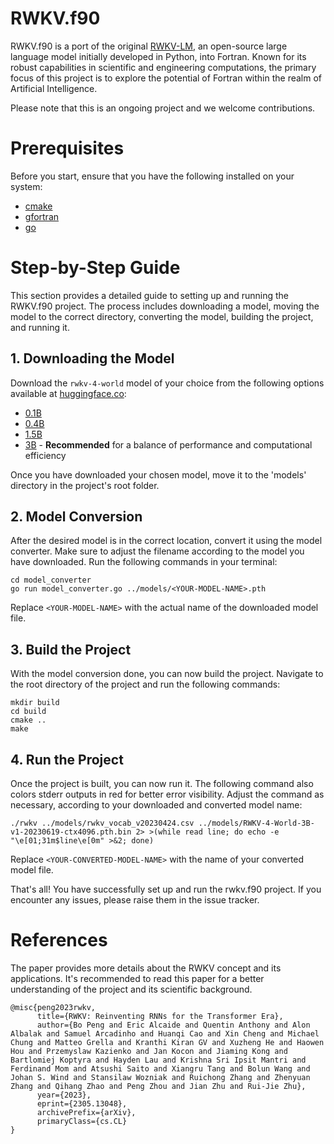 # RWKV.f90

RWKV.f90 is a port of the original [RWKV-LM](https://github.com/BlinkDL/RWKV-LM), an open-source large language model initially developed in Python, into Fortran. Known for its robust capabilities in scientific and engineering computations, the primary focus of this project is to explore the potential of Fortran within the realm of Artificial Intelligence.

Please note that this is an ongoing project and we welcome contributions.

# Prerequisites
Before you start, ensure that you have the following installed on your system:

- [cmake](https://cmake.org/download/)
- [gfortran](https://gcc.gnu.org/wiki/GFortranBinaries)
- [go](https://golang.org/dl/)

# Step-by-Step Guide

This section provides a detailed guide to setting up and running the RWKV.f90 project. The process includes downloading a model, moving the model to the correct directory, converting the model, building the project, and running it.

## 1. Downloading the Model

Download the `rwkv-4-world` model of your choice from the following options available at [huggingface.co](https://huggingface.co/BlinkDL/rwkv-4-world/tree/main):

- [0.1B](https://huggingface.co/BlinkDL/rwkv-4-world/resolve/main/RWKV-4-World-0.1B-v1-20230520-ctx4096.pth)
- [0.4B](https://huggingface.co/BlinkDL/rwkv-4-world/resolve/main/RWKV-4-World-0.4B-v1-20230529-ctx4096.pth)
- [1.5B](https://huggingface.co/BlinkDL/rwkv-4-world/resolve/main/RWKV-4-World-1.5B-v1-fixed-20230612-ctx4096.pth)
- [3B](https://huggingface.co/BlinkDL/rwkv-4-world/resolve/main/RWKV-4-World-3B-v1-20230619-ctx4096.pth) - **Recommended** for a balance of performance and computational efficiency
  
Once you have downloaded your chosen model, move it to the 'models' directory in the project's root folder.

## 2. Model Conversion 

After the desired model is in the correct location, convert it using the model converter. Make sure to adjust the filename according to the model you have downloaded. Run the following commands in your terminal:

```console
cd model_converter
go run model_converter.go ../models/<YOUR-MODEL-NAME>.pth
```

Replace `<YOUR-MODEL-NAME>` with the actual name of the downloaded model file.

## 3. Build the Project

With the model conversion done, you can now build the project. Navigate to the root directory of the project and run the following commands:

```console
mkdir build
cd build
cmake ..
make
```

## 4. Run the Project

Once the project is built, you can now run it. The following command also colors stderr outputs in red for better error visibility. Adjust the command as necessary, according to your downloaded and converted model name:

```console
./rwkv ../models/rwkv_vocab_v20230424.csv ../models/RWKV-4-World-3B-v1-20230619-ctx4096.pth.bin 2> >(while read line; do echo -e "\e[01;31m$line\e[0m" >&2; done) 
```

Replace `<YOUR-CONVERTED-MODEL-NAME>` with the name of your converted model file.

That's all! You have successfully set up and run the rwkv.f90 project. If you encounter any issues, please raise them in the issue tracker.

# References

The paper provides more details about the RWKV concept and its applications. It's recommended to read this paper for a better understanding of the project and its scientific background.

```console
@misc{peng2023rwkv,
      title={RWKV: Reinventing RNNs for the Transformer Era}, 
      author={Bo Peng and Eric Alcaide and Quentin Anthony and Alon Albalak and Samuel Arcadinho and Huanqi Cao and Xin Cheng and Michael Chung and Matteo Grella and Kranthi Kiran GV and Xuzheng He and Haowen Hou and Przemyslaw Kazienko and Jan Kocon and Jiaming Kong and Bartlomiej Koptyra and Hayden Lau and Krishna Sri Ipsit Mantri and Ferdinand Mom and Atsushi Saito and Xiangru Tang and Bolun Wang and Johan S. Wind and Stansilaw Wozniak and Ruichong Zhang and Zhenyuan Zhang and Qihang Zhao and Peng Zhou and Jian Zhu and Rui-Jie Zhu},
      year={2023},
      eprint={2305.13048},
      archivePrefix={arXiv},
      primaryClass={cs.CL}
}
```
